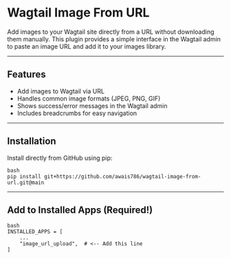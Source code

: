 
# Wagtail Image From URL

Add images to your Wagtail site directly from a URL without downloading them manually.
This plugin provides a simple interface in the Wagtail admin to paste an image URL and add it to your images library.

---

## Features

- Add images to Wagtail via URL
- Handles common image formats (JPEG, PNG, GIF)
- Shows success/error messages in the Wagtail admin
- Includes breadcrumbs for easy navigation

---

## Installation

Install directly from GitHub using pip:

```
bash
pip install git+https://github.com/awais786/wagtail-image-from-url.git@main
```

---
## Add to Installed Apps (Required!)

```
bash
INSTALLED_APPS = [
    ...
    "image_url_upload",  # <-- Add this line
]
```
